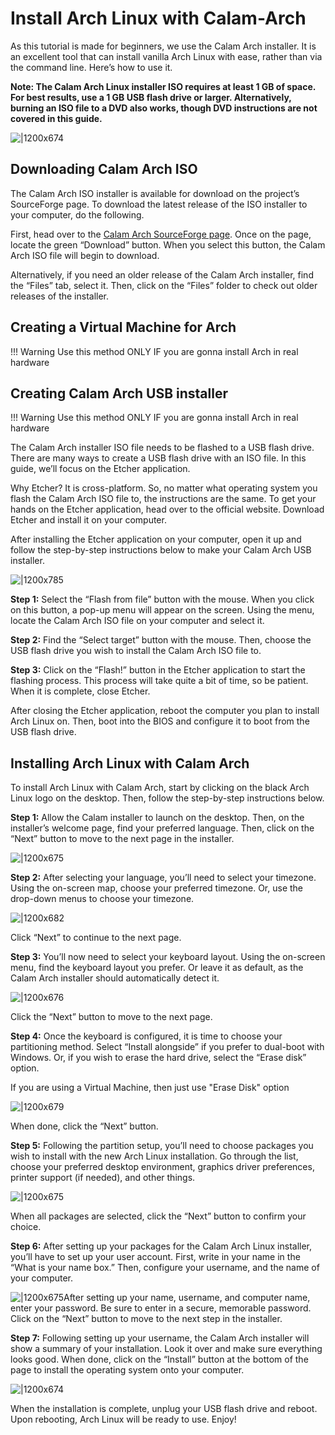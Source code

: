 # Install Arch Linux with Calam-Arch

As this tutorial is made for beginners, we use the Calam Arch installer. It is an excellent tool that can install vanilla Arch Linux with ease, rather than via the command line. Here’s how to use it.

**Note: The Calam Arch Linux installer ISO requires at least 1 GB of space. For best results, use a 1 GB USB flash drive or larger. Alternatively, burning an ISO file to a DVD also works, though DVD instructions are not covered in this guide.**

![|1200x674](https://www.addictivetips.com/app/uploads/2021/08/calam-arch-startup.png)

## Downloading Calam Arch ISO

The Calam Arch ISO installer is available for download on the project’s SourceForge page. To download the latest release of the ISO installer to your computer, do the following.

First, head over to the [Calam Arch SourceForge page](https://sourceforge.net/projects/blue-arch-installer/). Once on the page, locate the green “Download” button. When you select this button, the Calam Arch ISO file will begin to download.

Alternatively, if you need an older release of the Calam Arch installer, find the “Files” tab, select it. Then, click on the “Files” folder to check out older releases of the installer.

## Creating a Virtual Machine for Arch

!!! Warning 
    Use this method ONLY IF you are gonna install Arch in real hardware


## Creating Calam Arch USB installer

!!! Warning 
    Use this method ONLY IF you are gonna install Arch in real hardware

The Calam Arch installer ISO file needs to be flashed to a USB flash drive. There are many ways to create a USB flash drive with an ISO file. In this guide, we’ll focus on the Etcher application.

Why Etcher? It is cross-platform. So, no matter what operating system you flash the Calam Arch ISO file to, the instructions are the same. To get your hands on the Etcher application, head over to the official website. Download Etcher and install it on your computer.

After installing the Etcher application on your computer, open it up and follow the step-by-step instructions below to make your Calam Arch USB installer.

![|1200x785](https://www.addictivetips.com/app/uploads/2020/01/etcher-page.jpg)

**Step 1:** Select the “Flash from file” button with the mouse. When you click on this button, a pop-up menu will appear on the screen. Using the menu, locate the Calam Arch ISO file on your computer and select it.

**Step 2:** Find the “Select target” button with the mouse. Then, choose the USB flash drive you wish to install the Calam Arch ISO file to.

**Step 3:** Click on the “Flash!” button in the Etcher application to start the flashing process. This process will take quite a bit of time, so be patient. When it is complete, close Etcher.

After closing the Etcher application, reboot the computer you plan to install Arch Linux on. Then, boot into the BIOS and configure it to boot from the USB flash drive.

## Installing Arch Linux with Calam Arch

To install Arch Linux with Calam Arch, start by clicking on the black Arch Linux logo on the desktop. Then, follow the step-by-step instructions below.

**Step 1:** Allow the Calam installer to launch on the desktop. Then, on the installer’s welcome page, find your preferred language. Then, click on the “Next” button to move to the next page in the installer.

![|1200x675](https://www.addictivetips.com/app/uploads/2021/08/calam-arch-welcome.png)

**Step 2:** After selecting your language, you’ll need to select your timezone. Using the on-screen map, choose your preferred timezone. Or, use the drop-down menus to choose your timezone.

![|1200x682](https://www.addictivetips.com/app/uploads/2021/08/calam-arch-timezone.png)

Click “Next” to continue to the next page.

**Step 3:** You’ll now need to select your keyboard layout. Using the on-screen menu, find the keyboard layout you prefer. Or leave it as default, as the Calam Arch installer should automatically detect it.

![|1200x676](https://www.addictivetips.com/app/uploads/2021/08/calam-arch-keyboard-layout.png)

Click the “Next” button to move to the next page.

**Step 4:** Once the keyboard is configured, it is time to choose your partitioning method. Select “Install alongside” if you prefer to dual-boot with Windows. Or, if you wish to erase the hard drive, select the “Erase disk” option.

If you are using a Virtual Machine, then just use "Erase Disk" option

![|1200x679](https://www.addictivetips.com/app/uploads/2021/08/calam-arch-partitioning.png)

When done, click the “Next” button.

**Step 5:** Following the partition setup, you’ll need to choose packages you wish to install with the new Arch Linux installation. Go through the list, choose your preferred desktop environment, graphics driver preferences, printer support (if needed), and other things.

![|1200x675](https://www.addictivetips.com/app/uploads/2021/08/calam-arch-select-packages.png)

When all packages are selected, click the “Next” button to confirm your choice.

**Step 6:** After setting up your packages for the Calam Arch Linux installer, you’ll have to set up your user account. First, write in your name in the “What is your name box.” Then, configure your username, and the name of your computer.

![|1200x675](https://www.addictivetips.com/app/uploads/2021/08/calam-install-overview.png)After setting up your name, username, and computer name, enter your password. Be sure to enter in a secure, memorable password. Click on the “Next” button to move to the next step in the installer.

**Step 7:** Following setting up your username, the Calam Arch installer will show a summary of your installation. Look it over and make sure everything looks good. When done, click on the “Install” button at the bottom of the page to install the operating system onto your computer.

![|1200x674](https://www.addictivetips.com/app/uploads/2021/08/calam-arch-startup.png)

When the installation is complete, unplug your USB flash drive and reboot. Upon rebooting, Arch Linux will be ready to use. Enjoy!